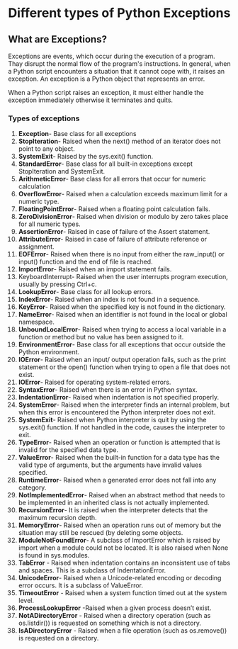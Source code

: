 # __Different types of Python Exceptions__

## __What are Exceptions?__

Exceptions are events, which occur during the execution of a program. Thay disrupt the normal flow of the program's instructions. In general, when a Python script encounters a situation that it cannot cope with, it raises an exception. An exception is a Python object that represents an error.

When a Python script raises an exception, it must either handle the exception immediately otherwise it terminates and quits.

### __Types of exceptions__

1. __Exception__- Base class for all exceptions
2. __StopIteration__- Raised when the next() method of an iterator does not point to any object.
3. __SystemExit__- Raised by the sys.exit() function.
4. __StandardError__- Base class for all built-in exceptions except StopIteration and SystemExit.
5. __ArithmeticError__- Base class for all errors that occur for numeric calculation
6. __OverflowError__- Raised when a calculation exceeds maximum limit for a numeric type.
7. __FloatingPointError__- Raised when a floating point calculation fails.
8. __ZeroDivisionError__- Raised when division or modulo by zero takes place for all numeric types.
9. __AssertionError__- Raised in case of failure of the Assert statement.
10. __AttributeError__- Raised in case of failure of attribute reference or assignment.
11. __EOFError__- Raised when there is no input from either the raw_input() or input() function and the end of file is reached.
12. __ImportError__- Raised when an import statement fails.
13. KeyboardInterrupt- Raised when the user interrupts program execution, usually by pressing Ctrl+c.
14. __LookupError__- Base class for all lookup errors.
15. __IndexError__- Raised when an index is not found in a sequence.
16. __KeyError__- Raised when the specified key is not found in the dictionary.
17. __NameError__- Raised when an identifier is not found in the local or global namespace.
18. __UnboundLocalError__- Raised when trying to access a local variable in a function or method but no value has been assigned to it.
19. __EnvironmentError__- Base class for all exceptions that occur outside the Python environment.
20. __IOError__- Raised when an input/ output operation fails, such as the print statement or the open() function when trying to open a file that does not exist.
21. __IOError__- Raised for operating system-related errors.
22. __SyntaxError__- Raised when there is an error in Python syntax.
23. __IndentationError__- Raised when indentation is not specified properly.
24. __SystemError__- Raised when the interpreter finds an internal problem, but when this error is encountered the Python interpreter does not exit.
25. __SystemExit__- Raised when Python interpreter is quit by using the sys.exit() function. If not handled in the code, causes the interpreter to exit.
26. __TypeError__- Raised when an operation or function is attempted that is invalid for the specified data type.
27. __ValueError__- Raised when the built-in function for a data type has the valid type of arguments, but the arguments have invalid values specified.
28. __RuntimeError__- Raised when a generated error does not fall into any category.
29. __NotImplementedError__- Raised when an abstract method that needs to be implemented in an inherited class is not actually implemented.
30. __RecursionError__- It is raised when the interpreter detects that the maximum recursion depth.
31. __MemoryError__- Raised when an operation runs out of memory but the situation may still be rescued (by deleting some objects.
32. __ModuleNotFoundError__- A subclass of ImportError which is raised by import when a module could not be located. It is also raised when None is found in sys.modules.
33. __TabError__ - Raised when indentation contains an inconsistent use of tabs and spaces. This is a subclass of IndentationError.
34. __UnicodeError__- Raised when a Unicode-related encoding or decoding error occurs. It is a subclass of ValueError.
35. __TimeoutError__ - Raised when a system function timed out at the system level.
36. __ProcessLookupError__ -Raised when a given process doesn’t exist.
37. __NotADirectoryError__ - Raised when a directory operation (such as os.listdir()) is requested on something which is not a directory.
38. __IsADirectoryError__ - Raised when a file operation (such as os.remove()) is requested on a directory.
